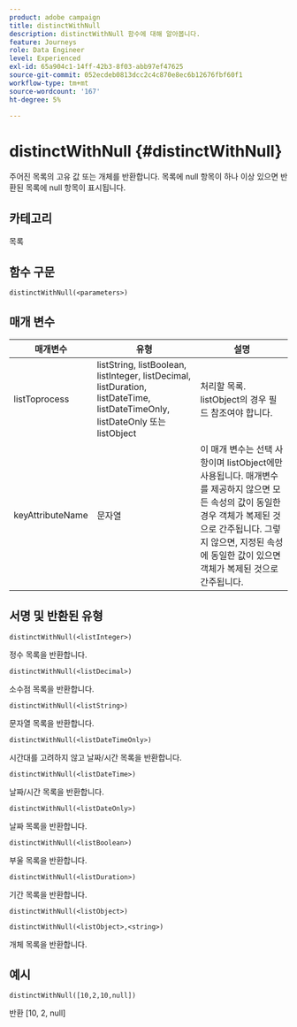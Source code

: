```yaml
---
product: adobe campaign
title: distinctWithNull
description: distinctWithNull 함수에 대해 알아봅니다.
feature: Journeys
role: Data Engineer
level: Experienced
exl-id: 65a904c1-14ff-42b3-8f03-abb97ef47625
source-git-commit: 052ecdeb0813dcc2c4c870e8ec6b12676fbf60f1
workflow-type: tm+mt
source-wordcount: '167'
ht-degree: 5%

---
```


# distinctWithNull {#distinctWithNull}

주어진 목록의 고유 값 또는 개체를 반환합니다. 목록에 null 항목이 하나 이상 있으면 반환된 목록에 null 항목이 표시됩니다.

## 카테고리

목록

## 함수 구문

`distinctWithNull(<parameters>)`

## 매개 변수

| 매개변수 | 유형 | 설명 |
|-----------|------------------|------------------|
| listToprocess | listString, listBoolean, listInteger, listDecimal, listDuration, listDateTime, listDateTimeOnly, listDateOnly 또는 listObject | 처리할 목록. listObject의 경우 필드 참조여야 합니다. |
| keyAttributeName | 문자열 | 이 매개 변수는 선택 사항이며 listObject에만 사용됩니다. 매개변수를 제공하지 않으면 모든 속성의 값이 동일한 경우 객체가 복제된 것으로 간주됩니다. 그렇지 않으면, 지정된 속성에 동일한 값이 있으면 객체가 복제된 것으로 간주됩니다. |

## 서명 및 반환된 유형

`distinctWithNull(<listInteger>)`

정수 목록을 반환합니다.

`distinctWithNull(<listDecimal>)`

소수점 목록을 반환합니다.

`distinctWithNull(<listString>)`

문자열 목록을 반환합니다.

`distinctWithNull(<listDateTimeOnly>)`

시간대를 고려하지 않고 날짜/시간 목록을 반환합니다.

`distinctWithNull(<listDateTime>)`

날짜/시간 목록을 반환합니다.

`distinctWithNull(<listDateOnly>)`

날짜 목록을 반환합니다.

`distinctWithNull(<listBoolean>)`

부울 목록을 반환합니다.

`distinctWithNull(<listDuration>)`

기간 목록을 반환합니다.

`distinctWithNull(<listObject>)`

`distinctWithNull(<listObject>,<string>)`

개체 목록을 반환합니다.

## 예시

`distinctWithNull([10,2,10,null])`

반환 [10, 2, null]
